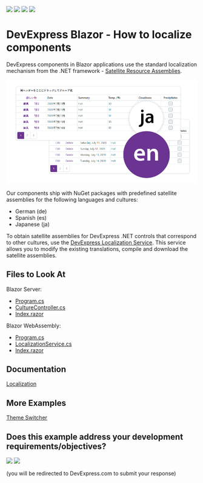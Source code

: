 <!-- default badges list -->
![](https://img.shields.io/endpoint?url=https://codecentral.devexpress.com/api/v1/VersionRange/233067893/23.1.3%2B)
[![](https://img.shields.io/badge/Open_in_DevExpress_Support_Center-FF7200?style=flat-square&logo=DevExpress&logoColor=white)](https://supportcenter.devexpress.com/ticket/details/T850867)
[![](https://img.shields.io/badge/📖_How_to_use_DevExpress_Examples-e9f6fc?style=flat-square)](https://docs.devexpress.com/GeneralInformation/403183)
[![](https://img.shields.io/badge/💬_Leave_Feedback-feecdd?style=flat-square)](#does-this-example-address-your-development-requirementsobjectives)
<!-- default badges end -->

# DevExpress Blazor - How to localize components
 
DevExpress components in Blazor applications use the standard localization mechanism from the .NET framework - [Satellite Resource Assemblies](https://docs.microsoft.com/en-us/dotnet/framework/resources/creating-satellite-assemblies-for-desktop-apps?view=netframework-4.8).

![Blazor Components Localization](images/blazor-localization-overview.png)

Our components ship with NuGet packages with predefined satellite assemblies for the following languages and cultures:
  
- German (de)
- Spanish (es)
- Japanese (ja)

To obtain satellite assemblies for DevExpress .NET controls that correspond to other cultures, use the [DevExpress Localization Service](http://localization.devexpress.com/). This service allows you to modify the existing translations, compile and download the satellite assemblies.

<!-- default file list -->
## Files to Look At

Blazor Server:
- [Program.cs](./CS/DxBlazorLocalization/BlazorServer/Program.cs)
- [CultureController.cs](./CS/DxBlazorLocalization/BlazorServer/Controllers/CultureController.cs)
- [Index.razor](./CS/DxBlazorLocalization/BlazorServer/Pages/Index.razor)

Blazor WebAssembly:
- [Program.cs](./CS/DxBlazorLocalization/BlazorWebAssembly/Program.cs)
- [LocalizationService.cs](./CS/DxBlazorLocalization/BlazorWebAssembly/Services/LocalizationService.cs)
- [Index.razor](./CS/DxBlazorLocalization/BlazorWebAssembly/Pages/Index.razor)
<!-- default file list end -->

## Documentation

[Localization](https://docs.devexpress.com/Blazor/401564/common-concepts/localization)

## More Examples

[Theme Switcher](https://github.com/DevExpress-Examples/blazor-theme-switcher)
<!-- feedback -->
## Does this example address your development requirements/objectives?

[<img src="https://www.devexpress.com/support/examples/i/yes-button.svg"/>](https://www.devexpress.com/support/examples/survey.xml?utm_source=github&utm_campaign=localize-devexpress-blazor-components&~~~was_helpful=yes) [<img src="https://www.devexpress.com/support/examples/i/no-button.svg"/>](https://www.devexpress.com/support/examples/survey.xml?utm_source=github&utm_campaign=localize-devexpress-blazor-components&~~~was_helpful=no)

(you will be redirected to DevExpress.com to submit your response)
<!-- feedback end -->
